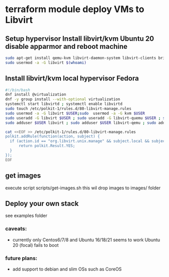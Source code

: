 # terraform module deploy VMs to Libvirt

## Setup hypervisor Install libvirt/kvm Ubuntu 20 disable apparmor and reboot machine

```bash
sudo apt-get install qemu-kvm libvirt-daemon-system libvirt-clients bridge-utils virt-manager virt-viewer -y# installs packages
sudo usermod -a -G libvirt $(whoami)
```

## Install libvirt/kvm local hypervisor Fedora

```bash
#!/bin/bash
dnf install @virtualization
dnf -y group install --with-optional virtualization
systemctl start libvirtd ; systemctl enable libvirtd
sudo touch /etc/polkit-1/rules.d/80-libvirt-manage.rules
sudo usermod -a -G libvirt $USER;sudo  usermod -a -G kvm $USER
sudo useradd -G libvirt $USER ; sudo useradd -G libvirt-quemu $USER ; sudo useradd -G kvm $USER
sudo adduser $USER libvirt ; sudo adduser $USER libvirt-qemu ; sudo adduser $USER kvm # grants your user manage kvm/libvirt

cat <<EOF >> /etc/polkit-1/rules.d/80-libvirt-manage.rules
polkit.addRule(function(action, subject) {
  if (action.id == "org.libvirt.unix.manage" && subject.local && subject.active && subject.isInGroup("wheel")) {
      return polkit.Result.YES;
  }
});
EOF
```
## get images
execute script scripts/get-images.sh this wil drop images to images/ folder


## Deploy your own stack
see examples folder

### caveats:
 - currently only Centos6/7/8 and Ubuntu 16/18/21 seems to work Ubuntu 20 (focal) fails to boot
### future plans:
 - add support to debian and slim OSs such as CoreOS